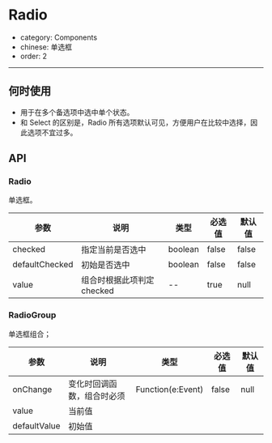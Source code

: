 # Radio

- category: Components
- chinese: 单选框
- order: 2

---

## 何时使用

- 用于在多个备选项中选中单个状态。
- 和 Select 的区别是，Radio 所有选项默认可见，方便用户在比较中选择，因此选项不宜过多。


## API

### Radio
单选框。

| 参数           | 说明                                     | 类型       |  必选值 | 默认值 |
|----------------|------------------------------------------|------------|---------|--------|
| checked        | 指定当前是否选中                         | boolean    |  false   | false  |
| defaultChecked | 初始是否选中 | boolean | false | false |
| value          | 组合时根据此项判定checked | -- |true | null|

### RadioGroup

单选框组合；

| 参数           | 说明                                     | 类型       |  必选值 | 默认值 |
|----------------|------------------------------------------|------------|---------|--------|
| onChange       | 变化时回调函数，组合时必须 | Function(e:Event) | false | null |
| value       | 当前值 |  |  | |
| defaultValue | 初始值 |  |  |  | |

